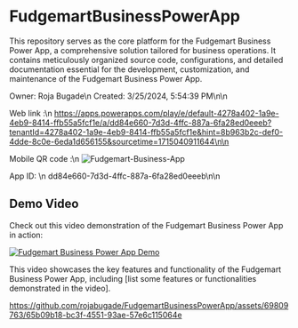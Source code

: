 # FudgemartBusinessPowerApp
This repository serves as the core platform for the Fudgemart Business Power App, a comprehensive solution tailored for business operations. It contains meticulously organized source code, configurations, and detailed documentation essential for the development, customization, and maintenance of the Fudgemart Business Power App.

Owner: Roja Bugade\n
Created: 3/25/2024, 5:54:39 PM\n\n

Web link :\n
https://apps.powerapps.com/play/e/default-4278a402-1a9e-4eb9-8414-ffb55a5fcf1e/a/dd84e660-7d3d-4ffc-887a-6fa28ed0eeeb?tenantId=4278a402-1a9e-4eb9-8414-ffb55a5fcf1e&hint=8b963b2c-def0-4dde-8c0e-6eda1d656155&sourcetime=1715040911644\n\n

Mobile QR code :\n
![Fudgemart-Business-App](https://github.com/rojabugade/FudgemartBusinessPowerApp/assets/69809763/9e32434e-3cb0-4156-ae07-7b890171d2f9)

App ID: \n
dd84e660-7d3d-4ffc-887a-6fa28ed0eeeb\n\n

## Demo Video

Check out this video demonstration of the Fudgemart Business Power App in action:

[![Fudgemart Business Power App Demo](https://github.com/rojabugade/FudgemartBusinessPowerApp/assets/69809763/65b09b18-bc3f-4551-93ae-57e6c115064e)](https://github.com/rojabugade/FudgemartBusinessPowerApp/assets/69809763/65b09b18-bc3f-4551-93ae-57e6c115064e)

This video showcases the key features and functionality of the Fudgemart Business Power App, including [list some features or functionalities demonstrated in the video].

https://github.com/rojabugade/FudgemartBusinessPowerApp/assets/69809763/65b09b18-bc3f-4551-93ae-57e6c115064e

